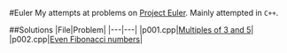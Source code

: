 #Euler
My attempts at problems on [Project Euler](http://projecteuler.net).
Mainly attempted in ```C++```.

##Solutions
|File|Problem|
|---|---|
|p001.cpp|[Multiples of 3 and 5](http://projectwuler.net/archives/problem=1)|
|p002.cpp|[Even Fibonacci numbers](http://projectwuler.net/archives/problem=2)|
